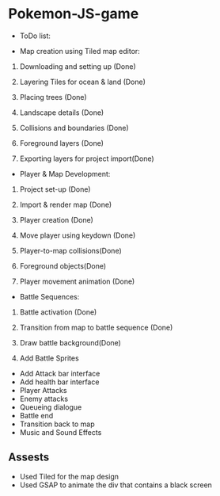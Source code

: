 # Pokemon-JS-game

- ToDo list:

- Map creation using Tiled map editor:

1. Downloading and setting up (Done)

2. Layering Tiles for ocean & land (Done)

3. Placing trees (Done)

4. Landscape details (Done)

5. Collisions and boundaries (Done)

6. Foreground layers (Done)

7. Exporting layers for project import(Done)

- Player & Map Development:

1. Project set-up (Done)

2. Import & render map (Done)

3. Player creation (Done)

4. Move player using keydown (Done)

5. Player-to-map collisions(Done)

6. Foreground objects(Done)

7. Player movement animation (Done)

- Battle Sequences:

1. Battle activation (Done)

2. Transition from map to battle sequence (Done)

3. Draw battle background(Done)

4. Add Battle Sprites
 - Add Attack bar interface
 - Add health bar interface
 - Player Attacks
 - Enemy attacks
 - Queueing dialogue
 - Battle end
 - Transition back to map
 - Music and Sound Effects


## Assests
- Used Tiled for the map design
- Used GSAP to animate the div that contains a black screen
